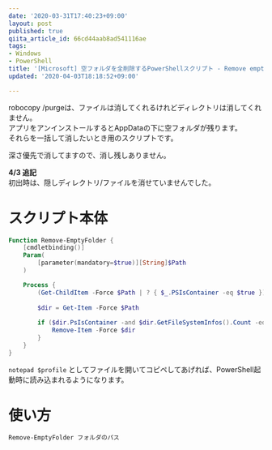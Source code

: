 ```yaml
---
date: '2020-03-31T17:40:23+09:00'
layout: post
published: true
qiita_article_id: 66cd44aab8ad541116ae
tags:
- Windows
- PowerShell
title: '[Microsoft] 空フォルダを全削除するPowerShellスクリプト - Remove empty folders recursively. '
updated: '2020-04-03T18:18:52+09:00'

---
```

robocopy /purgeは、ファイルは消してくれるけれどディレクトリは消してくれません。  
アプリをアンインストールするとAppDataの下に空フォルダが残ります。  
それらを一括して消したいとき用のスクリプトです。  
  
深さ優先で消してますので、消し残しありません。  
  
**4/3 追記**  
初出時は、隠しディレクトリ/ファイルを消せていませんでした。  
  
# スクリプト本体  
  
```powershell
Function Remove-EmptyFolder {
    [cmdletbinding()]
    Param(
        [parameter(mandatory=$true)][String]$Path
    )

    Process {
        (Get-ChildItem -Force $Path | ? { $_.PSIsContainer -eq $true }) | % { Remove-EmptyFolder $_.FullName }
                
        $dir = Get-Item -Force $Path
       
        if ($dir.PsIsContainer -and $dir.GetFileSystemInfos().Count -eq 0) {
            Remove-Item -Force $dir
        }
    }
}
```  
  
`notepad $profile` としてファイルを開いてコピペしてあげれば、PowerShell起動時に読み込まれるようになります。  
  
  
# 使い方  
  
```powershell
Remove-EmptyFolder フォルダのパス
```  
  
  
